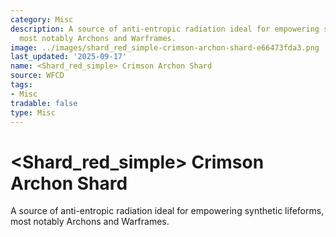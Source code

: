 ```yaml
---
category: Misc
description: A source of anti-entropic radiation ideal for empowering synthetic lifeforms,
  most notably Archons and Warframes.
image: ../images/shard_red_simple-crimson-archon-shard-e66473fda3.png
last_updated: '2025-09-17'
name: <Shard_red_simple> Crimson Archon Shard
source: WFCD
tags:
- Misc
tradable: false
type: Misc
---
```


# <Shard_red_simple> Crimson Archon Shard

A source of anti-entropic radiation ideal for empowering synthetic lifeforms, most notably Archons and Warframes.

